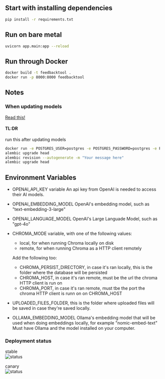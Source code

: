 ## Start with installing dependencies
```sh
pip install -r requirements.txt
```

## Run on bare metal

```sh
uvicorn app.main:app --reload
```

## Run through Docker
```sh
docker build -t feedbacktool .
docker run -p 8000:8000 feedbacktool
```

## Notes

### When updating models

[Read this!](https://fastapi.blog/blog/posts/2023-07-20-fastapi-sqlalchemy-migrations-guide/#step-6-generating-a-migration)

#### TL:DR

run this after updating models

```sh
docker run -e POSTGRES_USER=postgres -e POSTGRES_PASSWORD=postgres -e POSTGRES_DB=feedbacktool -p 5432:5432 postgres
alembic upgrade head
alembic revision --autogenerate -m "Your message here"
alembic upgrade head
```


## Environment Variables
-  OPENAI_API_KEY variable
    An api key from OpenAI is needed to access their AI models.

- OPENAI_EMBEDDING_MODEL
    OpenAI's embedding model, such as "text-embedding-3-large"

- OPENAI_LANGUAGE_MODEL
    OpenAI's Large Languade Model, such as "gpt-4o"


- CHROMA_MODE variable, with one of the following values:
    - local, for when running Chroma locally on disk
    - remote, for when running Chroma as a HTTP client remotely<br>

    Add the following too:
    - CHROMA_PERSIST_DIRECTORY, in case it's ran locally, this is the folder where the database will be persisted
    - CHROMA_HOST, in case it's ran remote, must be the url the chroma HTTP client is run on
    - CHROMA_PORT, in case it's ran remote, must tbe the port the chroma HTTP client is runn on on CHROMA_HOST


- UPLOADED_FILES_FOLDER, this is the folder where uploaded files will be saved in case they're saved locally.

- OLLAMA_EMBEDDING_MODEL
    Ollama's embedding model that will be used when doing embeddings locally, for example "nomic-embed-text"
    Must have Ollama and the model installed on your computer.


### Deployment status

stable  
![status](https://argocd.iswleuven.be/api/badge?name=bp2024-stable&revision=true)

canary  
![status](https://argocd.iswleuven.be/api/badge?name=bp2024-qa&revision=true)